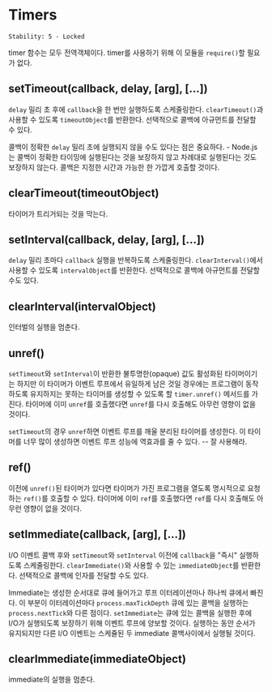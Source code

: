 # Timers

    Stability: 5 - Locked

timer 함수는 모두 전역객체이다. timer를 사용하기 위해 이 모듈을 `require()`할
필요가 없다.

## setTimeout(callback, delay, [arg], [...])

`delay` 밀리 초 후에 `callback`을 한 번만 실행하도록 스케줄링한다. `clearTimeout()`과 사용할
수 있도록 `timeoutObject`를 반환한다. 선택적으로 콜백에 아규먼트를 전달할 수 있다.

콜백이 정확한 `delay` 밀리 초에 실행되지 않을 수도 있다는 점은 중요하다. - Node.js는 콜백이
정확한 타이밍에 실행된다는 것을 보장하지 않고 차례대로 실행된다는 것도 보장하지 않는다. 콜백은
지정한 시간과 가능한 한 가깝게 호출할 것이다.

## clearTimeout(timeoutObject)

타이머가 트리거되는 것을 막는다.

## setInterval(callback, delay, [arg], [...])

`delay` 밀리 초마다 `callback` 실행을 반복하도록 스케줄링한다. `clearInterval()`에서
사용할 수 있도록 `intervalObject`를 반환한다. 선택적으로 콜백에 아규먼트를 전달할 수도 있다.

## clearInterval(intervalObject)

인터벌의 실행을 멈춘다.

## unref()

`setTimeout`와 `setInterval`이 반환한 불투명한(opaque) 값도 활성화된 타이머이기는 하지만
이 타이머가 이벤트 루프에서 유일하게 남은 것일 경우에는 프로그램이 동작하도록 유지하지는 못하는 타이머를
생성할 수 있도록 할 `timer.unref()` 메서드를 가진다. 타이머에 이미 `unref`를 호출했다면
`unref`를 다시 호출해도 아무런 영향이 없을 것이다.

`setTimeout`의 경우 `unref`하면 이벤트 루프를 깨울 분리된 타이머를 생성한다. 이 타이머를
너무 많이 생성하면 이벤트 루프 성능에 역효과를 줄 수 있다. -- 잘 사용해라.

## ref()

이전에 `unref()`된 타이머가 있다면 타이머가 가진 프로그램을 열도록 명시적으로 요청하는 `ref()`를
호출할 수 있다. 타이머에 이미 `ref`를 호출했다면 `ref`를 다시 호출해도 아무런 영향이 없을 것이다.

## setImmediate(callback, [arg], [...])

I/O 이벤트 콜백 후와 `setTimeout`와 `setInterval` 이전에 `callback`을 "즉시" 실행하도록
스케줄링한다. `clearImmediate()`와 사용할 수 있는 `immediateObject`를 반환한다. 선택적으로
콜백에 인자를 전달할 수도 있다.

Immediate는 생성한 순서대로 큐에 들어가고 루프 이터레이션마나 하나씩 큐에서 빠진다. 이 부분이
이터레이션마다 `process.maxTickDepth` 큐에 있는 콜백을 실행하는 `process.nextTick`와
다른 점이다. `setImmediate`는 큐에 있는 콜백을 실행한 후에 I/O가 실행되도록 보장하기 위해 이벤트
루프에 양보할 것이다. 실행하는 동안 순서가 유지되지만 다른 I/O 이벤트는 스케쥴된 두
immediate 콜백사이에서 실행될 것이다.

## clearImmediate(immediateObject)

immediate의 실행을 멈춘다.
